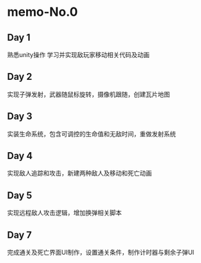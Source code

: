 # memo-No.0
## Day 1
  熟悉unity操作 学习并实现敌玩家移动相关代码及动画
## Day 2
  实现子弹发射，武器随鼠标旋转，摄像机跟随，创建瓦片地图
## Day 3
  实装生命系统，包含可调控的生命值和无敌时间，重做发射系统
## Day 4
  实现敌人追踪和攻击，新建两种敌人及移动和死亡动画
## Day 5
  实现远程敌人攻击逻辑，增加换弹相关脚本
## Day 7
  完成通关及死亡界面UI制作，设置通关条件，制作计时器与剩余子弹UI
